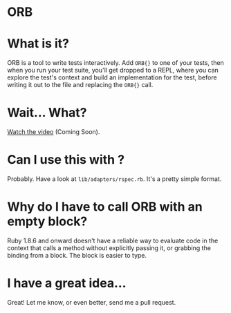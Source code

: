 # ORB

# What is it?

ORB is a tool to write tests interactively. Add `ORB{}` to one of your
tests, then when you run your test suite, you'll get dropped to a
REPL, where you can explore the test's context and build an
implementation for the test, before writing it out to the file and
replacing the `ORB{}` call.

# Wait... What?

[Watch the video](#) (Coming Soon).

# Can I use this with <framework>?

Probably. Have a look at `lib/adapters/rspec.rb`. It's a pretty simple
format. 

# Why do I have to call ORB with an empty block?

Ruby 1.8.6 and onward doesn't have a reliable way to evaluate code in
the context that calls a method without explicitly passing it, or
grabbing the binding from a block. The block is easier to type.

# I have a great idea...

Great! Let me know, or even better, send me a pull request.

